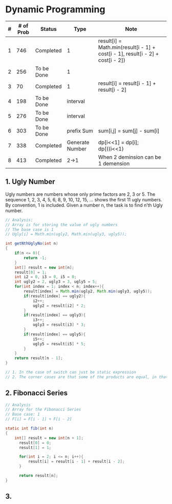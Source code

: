 # Dynamic Programming

| # | # of Prob | Status | Type | Note |
| --|-----------|--------|------|------|
| 1 |746|Completed|1 | result\[i] = Math.min(result\[i - 1] + cost\[i - 1], result\[i - 2] + cost\[i - 2])         |
| 2 |256|To be Done | 1 | |
| 3 | 70 |Completed | 1 | result\[i] = result\[i - 1] + result\[i - 2]|
| 4 |198 |To be Done|interval||
| 5 |276| To be Done|interval||
| 6 |303|To be Done| prefix Sum|sum\[i,j] = sum\[j] - sum\[i]|
| 7 |338|Completed|Generate Number| dp\[i<<1] = dp\[i]; dp\[((i<<1) |1)] = dp\[i] + 1;|
| 8 |413|Completed|2->1|When 2 deminsion can be 1 demension|
## 1. Ugly Number
Ugly numbers are numbers whose only prime factors are 2, 3 or 5. The sequence 1, 2, 3, 4, 5, 6, 8, 9, 10, 12, 15, … shows the first 11 ugly numbers. By convention, 1 is included.
Given a number n, the task is to find n’th Ugly number.



``` Java
// Analysis:
// Array is for storing the value of ugly numbers
// The base case is 1
// Ugly[i] = Math.min(ugly2, Math.min(ugly3, ugly5));

int getNthUglyNo(int n)
{
	if(n <= 0){
	    return -1;
	}
	int[] result = new int[n];
	result[0] = 1;
	int i2 = 0, i3 = 0, i5 = 0;
	int ugly2 = 2, ugly3 = 3, ugly5 = 5;
	for(int index = 1; index < n; index++){
	    result[index] = Math.min(ugly2, Math.min(ugly3, ugly5));
	    if(result[index] == ugly2){
	        i2++;
	        ugly2 = result[i2] * 2;
	    }
	    if(result[index] == ugly3){
	        i3++;
	        ugly3 = result[i3] * 3;
	    }
	    if(result[index] == ugly5){
	        i5++;
	        ugly5 = result[i5] * 5;
	    }
	}
	return result[n - 1];
}

// 1. In the case of switch can just be static expression
// 2. The corner cases are that some of the products are equal, in that case, all of them should add 1;
```


## 2. Fibonacci Series

``` Java
// Analysis
// Array for the Fibonacci Series
// Base case: 1
// F[i] = F[i - 1] + F[i - 2]

static int fib(int n)
{
    int[] result = new int[n + 1];
      result[0] = 0;
      result[1] = 1;

      for(int i = 2; i <= n; i++){
          result[i] = result[i - 1] + result[i - 2];
      }

      return result[n];
}
```

## 3.
